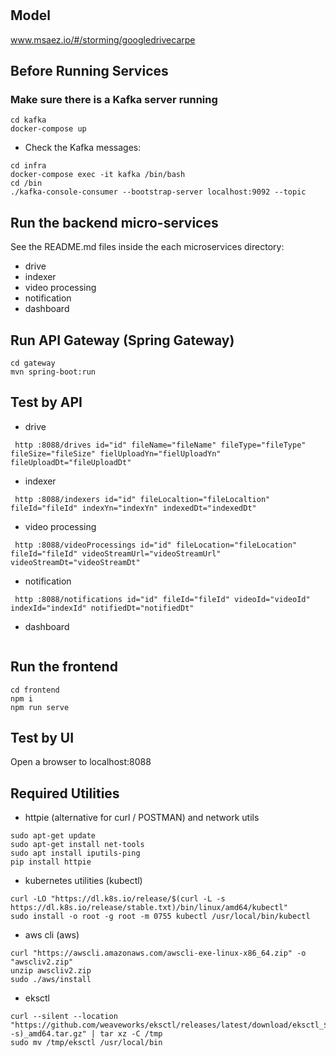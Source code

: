 # 

## Model
www.msaez.io/#/storming/googledrivecarpe

## Before Running Services
### Make sure there is a Kafka server running
```
cd kafka
docker-compose up
```
- Check the Kafka messages:
```
cd infra
docker-compose exec -it kafka /bin/bash
cd /bin
./kafka-console-consumer --bootstrap-server localhost:9092 --topic
```

## Run the backend micro-services
See the README.md files inside the each microservices directory:

- drive
- indexer
- video processing
- notification
- dashboard


## Run API Gateway (Spring Gateway)
```
cd gateway
mvn spring-boot:run
```

## Test by API
- drive
```
 http :8088/drives id="id" fileName="fileName" fileType="fileType" fileSize="fileSize" fielUploadYn="fielUploadYn" fileUploadDt="fileUploadDt" 
```
- indexer
```
 http :8088/indexers id="id" fileLocaltion="fileLocaltion" fileId="fileId" indexYn="indexYn" indexedDt="indexedDt" 
```
- video processing
```
 http :8088/videoProcessings id="id" fileLocation="fileLocation" fileId="fileId" videoStreamUrl="videoStreamUrl" videoStreamDt="videoStreamDt" 
```
- notification
```
 http :8088/notifications id="id" fileId="fileId" videoId="videoId" indexId="indexId" notifiedDt="notifiedDt" 
```
- dashboard
```
```


## Run the frontend
```
cd frontend
npm i
npm run serve
```

## Test by UI
Open a browser to localhost:8088

## Required Utilities

- httpie (alternative for curl / POSTMAN) and network utils
```
sudo apt-get update
sudo apt-get install net-tools
sudo apt install iputils-ping
pip install httpie
```

- kubernetes utilities (kubectl)
```
curl -LO "https://dl.k8s.io/release/$(curl -L -s https://dl.k8s.io/release/stable.txt)/bin/linux/amd64/kubectl"
sudo install -o root -g root -m 0755 kubectl /usr/local/bin/kubectl
```

- aws cli (aws)
```
curl "https://awscli.amazonaws.com/awscli-exe-linux-x86_64.zip" -o "awscliv2.zip"
unzip awscliv2.zip
sudo ./aws/install
```

- eksctl 
```
curl --silent --location "https://github.com/weaveworks/eksctl/releases/latest/download/eksctl_$(uname -s)_amd64.tar.gz" | tar xz -C /tmp
sudo mv /tmp/eksctl /usr/local/bin
```

